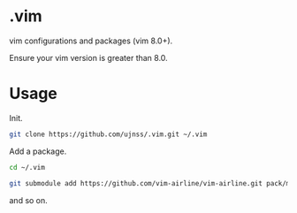 # .vim
vim configurations and packages (vim 8.0+).


Ensure your vim version is greater than 8.0.

# Usage

Init.

```bash
git clone https://github.com/ujnss/.vim.git ~/.vim
```

Add a package.

```bash
cd ~/.vim

git submodule add https://github.com/vim-airline/vim-airline.git pack/mypack/start/vim-airline
```

and so on.
